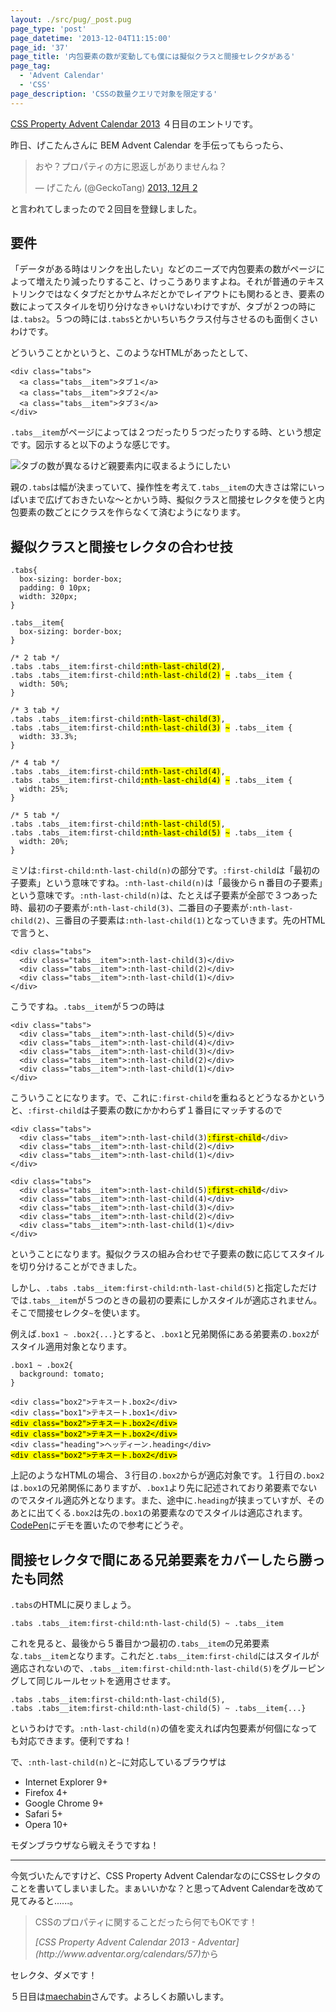 ```yaml
---
layout: ./src/pug/_post.pug
page_type: 'post'
page_datetime: '2013-12-04T11:15:00'
page_id: '37'
page_title: '内包要素の数が変動しても僕には擬似クラスと間接セレクタがある'
page_tag:
  - 'Advent Calendar'
  - 'CSS'
page_description: 'CSSの数量クエリで対象を限定する'
---
```

[CSS Property Advent Calendar 2013](http://www.adventar.org/calendars/57) ４日目のエントリです。

昨日、げこたんさんに BEM Advent Calendar を手伝ってもらったら、

<blockquote class="twitter-tweet" lang="ja"><p>おや？プロパティの方に恩返しがありませんね？</p>&mdash; げこたん (@GeckoTang) <a href="https://twitter.com/GeckoTang/statuses/407367908268834816">2013, 12月 2</a></blockquote>
<script async src="//platform.twitter.com/widgets.js" charset="utf-8"></script>

と言われてしまったので２回目を登録しました。

## 要件

「データがある時はリンクを出したい」などのニーズで内包要素の数がページによって増えたり減ったりすること、けっこうありますよね。それが普通のテキストリンクではなくタブだとかサムネだとかでレイアウトにも関わるとき、要素の数によってスタイルを切り分けなきゃいけないわけですが、タブが２つの時には`.tabs2`。５つの時には`.tabs5`とかいちいちクラス付与させるのも面倒くさいわけです。

どういうことかというと、このようなHTMLがあったとして、

<pre title="HTML"><code data-language="html">&lt;div class="tabs"&gt;
  &lt;a class="tabs__item"&gt;タブ１&lt;/a&gt;
  &lt;a class="tabs__item"&gt;タブ２&lt;/a&gt;
  &lt;a class="tabs__item"&gt;タブ３&lt;/a&gt;
&lt;/div&gt;</code></pre>

`.tabs__item`がページによっては２つだったり５つだったりする時、という想定です。図示すると以下のような感じです。

![タブの数が異なるけど親要素内に収まるようにしたい](/img/multiple-tabs/01.png "タブの数が異なるけど幅はそれぞれ親要素内に収まるようにしたい")

親の`.tabs`は幅が決まっていて、操作性を考えて`.tabs__item`の大きさは常にいっぱいまで広げておきたいな〜とかいう時、擬似クラスと間接セレクタを使うと内包要素の数ごとにクラスを作らなくて済むようになります。

## 擬似クラスと間接セレクタの合わせ技

<pre title="CSS"><code data-language="css">.tabs{
  box-sizing: border-box;
  padding: 0 10px;
  width: 320px;
}

.tabs__item{
  box-sizing: border-box;
}

/* 2 tab */
.tabs .tabs__item:first-child<mark>:nth-last-child(2)</mark>,
.tabs .tabs__item:first-child<mark>:nth-last-child(2)</mark> <mark>~</mark> .tabs__item {
  width: 50%;
}

/* 3 tab */
.tabs .tabs__item:first-child<mark>:nth-last-child(3)</mark>,
.tabs .tabs__item:first-child<mark>:nth-last-child(3)</mark> <mark>~</mark> .tabs__item {
  width: 33.3%;
}

/* 4 tab */
.tabs .tabs__item:first-child<mark>:nth-last-child(4)</mark>,
.tabs .tabs__item:first-child<mark>:nth-last-child(4)</mark> <mark>~</mark> .tabs__item {
  width: 25%;
}

/* 5 tab */
.tabs .tabs__item:first-child<mark>:nth-last-child(5)</mark>,
.tabs .tabs__item:first-child<mark>:nth-last-child(5)</mark> <mark>~</mark> .tabs__item {
  width: 20%;
}</code></pre>

ミソは`:first-child:nth-last-child(n)`の部分です。`:first-child`は「最初の子要素」という意味ですね。`:nth-last-child(n)`は「最後からｎ番目の子要素」という意味です。`:nth-last-child(n)`は、たとえば子要素が全部で３つあった時、最初の子要素が`:nth-last-child(3)`、二番目の子要素が`:nth-last-child(2)`、三番目の子要素は`:nth-last-child(1)`となっていきます。先のHTMLで言うと、

<pre title="HTML"><code data-language="html">&lt;div class="tabs"&gt;
  &lt;div class="tabs__item"&gt;:nth-last-child(3)&lt;/div&gt;
  &lt;div class="tabs__item"&gt;:nth-last-child(2)&lt;/div&gt;
  &lt;div class="tabs__item"&gt;:nth-last-child(1)&lt;/div&gt;
&lt;/div&gt;</code></pre>

こうですね。`.tabs__item`が５つの時は

<pre title="HTML"><code data-language="html">&lt;div class="tabs"&gt;
  &lt;div class="tabs__item"&gt;:nth-last-child(5)&lt;/div&gt;
  &lt;div class="tabs__item"&gt;:nth-last-child(4)&lt;/div&gt;
  &lt;div class="tabs__item"&gt;:nth-last-child(3)&lt;/div&gt;
  &lt;div class="tabs__item"&gt;:nth-last-child(2)&lt;/div&gt;
  &lt;div class="tabs__item"&gt;:nth-last-child(1)&lt;/div&gt;
&lt;/div&gt;</code></pre>

こういうことになります。で、これに`:first-child`を重ねるとどうなるかというと、`:first-child`は子要素の数にかかわらず１番目にマッチするので

<pre title="HTML"><code data-language="html">&lt;div class="tabs"&gt;
  &lt;div class="tabs__item"&gt;:nth-last-child(3)<mark>:first-child</mark>&lt;/div&gt;
  &lt;div class="tabs__item"&gt;:nth-last-child(2)&lt;/div&gt;
  &lt;div class="tabs__item"&gt;:nth-last-child(1)&lt;/div&gt;
&lt;/div&gt;

&lt;div class="tabs"&gt;
  &lt;div class="tabs__item"&gt;:nth-last-child(5)<mark>:first-child</mark>&lt;/div&gt;
  &lt;div class="tabs__item"&gt;:nth-last-child(4)&lt;/div&gt;
  &lt;div class="tabs__item"&gt;:nth-last-child(3)&lt;/div&gt;
  &lt;div class="tabs__item"&gt;:nth-last-child(2)&lt;/div&gt;
  &lt;div class="tabs__item"&gt;:nth-last-child(1)&lt;/div&gt;
&lt;/div&gt;</code></pre>

ということになります。擬似クラスの組み合わせで子要素の数に応じてスタイルを切り分けることができました。

しかし、`.tabs .tabs__item:first-child:nth-last-child(5)`と指定しただけでは`.tabs__item`が５つのときの最初の要素にしかスタイルが適応されません。そこで間接セレクタ`~`を使います。

例えば`.box1 ~ .box2{...}`とすると、`.box1`と兄弟関係にある弟要素の`.box2`がスタイル適用対象となります。

<pre title="CSS"><code data-language="css">.box1 ~ .box2{
  background: tomato;
}</code></pre>

<pre title="HTML"><code data-language="html">&lt;div class="box2"&gt;テキスート.box2&lt;/div&gt;
&lt;div class="box1"&gt;テキスート.box1&lt;/div&gt;
<mark>&lt;div class="box2"&gt;テキスート.box2&lt;/div&gt;</mark>
<mark>&lt;div class="box2"&gt;テキスート.box2&lt;/div&gt;</mark>
&lt;div class="heading"&gt;ヘッディーン.heading&lt;/div&gt;
<mark>&lt;div class="box2"&gt;テキスート.box2&lt;/div&gt;</mark></code></pre>

上記のようなHTMLの場合、３行目の`.box2`からが適応対象です。１行目の`.box2`は`.box1`の兄弟関係にありますが、`.box1`より先に記述されており弟要素でないのでスタイル適応外となります。また、途中に`.heading`が挟まっていすが、そのあとに出てくる`.box2`は先の`.box1`の弟要素なのでスタイルは適応されます。[CodePen](http://codepen.io/anon/pen/FHbGe)にデモを置いたので参考にどうぞ。

## 間接セレクタで間にある兄弟要素をカバーしたら勝ったも同然

`.tabs`のHTMLに戻りましょう。

<pre title="CSS"><code data-language="css">.tabs .tabs__item:first-child:nth-last-child(5) ~ .tabs__item</code></pre>

これを見ると、最後から５番目かつ最初の`.tabs__item`の兄弟要素な`.tabs__item`となります。これだと`.tabs__item:first-child`にはスタイルが適応されないので、`.tabs__item:first-child:nth-last-child(5)`をグルーピングして同じルールセットを適用させます。

<pre title="CSS"><code data-language="css">.tabs .tabs__item:first-child:nth-last-child(5),
.tabs .tabs__item:first-child:nth-last-child(5) ~ .tabs__item{...}</code></pre>

というわけです。`:nth-last-child(n)`の値を変えれば内包要素が何個になっても対応できます。便利ですね！

で、`:nth-last-child(n)`と`~`に対応しているブラウザは

- Internet Explorer 9+
- Firefox 4+
- Google Chrome 9+
- Safari 5+
- Opera 10+

モダンブラウザなら戦えそうですね！

---

今気づいたんですけど、CSS Property Advent CalendarなのにCSSセレクタのことを書いてしまいました。まぁいいかな？と思ってAdvent Calendarを改めて見てみると......。

> CSSのプロパティに関することだったら何でもOKです！
> <footer><cite>[CSS Property Advent Calendar 2013 - Adventar](http://www.adventar.org/calendars/57)</cite>から</footer>

セレクタ、ダメです！

５日目は[maechabin](http://www.adventar.org/users/2313)さんです。よろしくお願いします。
